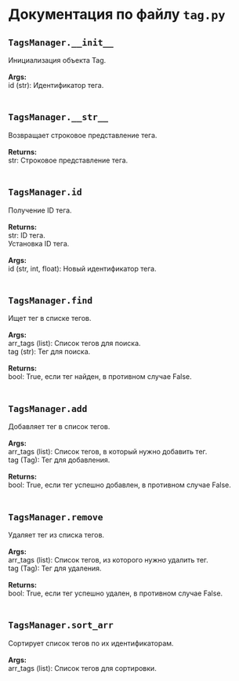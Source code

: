 # Документация по файлу `tag.py`

## `TagsManager.__init__`<br>
Инициализация объекта Tag.<br>
<br>
**Args:**<br>
id (str): Идентификатор тега.<br>
<br>
## `TagsManager.__str__`<br>
Возвращает строковое представление тега.<br>
<br>
**Returns:**<br>
str: Строковое представление тега.<br>
<br>
## `TagsManager.id`<br>
Получение ID тега.<br>
<br>
**Returns:**<br>
str: ID тега.<br>
Установка ID тега.<br>
<br>
**Args:**<br>
id (str, int, float): Новый идентификатор тега.<br>
<br>
## `TagsManager.find`<br>
Ищет тег в списке тегов.<br>
<br>
**Args:**<br>
arr_tags (list): Список тегов для поиска.<br>
tag (str): Тег для поиска.<br>
<br>
**Returns:**<br>
bool: True, если тег найден, в противном случае False.<br>
<br>
## `TagsManager.add`<br>
Добавляет тег в список тегов.<br>
<br>
**Args:**<br>
arr_tags (list): Список тегов, в который нужно добавить тег.<br>
tag (Tag): Тег для добавления.<br>
<br>
**Returns:**<br>
bool: True, если тег успешно добавлен, в противном случае False.<br>
<br>
## `TagsManager.remove`<br>
Удаляет тег из списка тегов.<br>
<br>
**Args:**<br>
arr_tags (list): Список тегов, из которого нужно удалить тег.<br>
tag (Tag): Тег для удаления.<br>
<br>
**Returns:**<br>
bool: True, если тег успешно удален, в противном случае False.<br>
<br>
## `TagsManager.sort_arr`<br>
Сортирует список тегов по их идентификаторам.<br>
<br>
**Args:**<br>
arr_tags (list): Список тегов для сортировки.<br>
<br>
